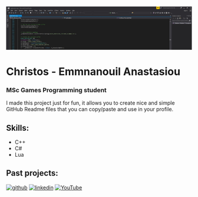 ![MSc Games Programming student](https://github.com/hristomanos/hristomanos/blob/main/bannerCropped.jpg)

# Christos - Emmnanouil Anastasiou 
### MSc Games Programming student
I made this project just for fun, it allows you to create nice and simple GitHub Readme files that you can copy/paste and use in your profile.

## Skills:
* C++ 
* C# 
* Lua 

## Past projects:







[<img src='https://cdn.jsdelivr.net/npm/simple-icons@3.0.1/icons/github.svg' alt='github' height='40'>](https://github.com/hristomanos)  [<img src='https://cdn.jsdelivr.net/npm/simple-icons@3.0.1/icons/linkedin.svg' alt='linkedin' height='40'>](https://www.linkedin.com/in/christos-emmanouil-anastasiou-a34a5b113//)  [<img src='https://cdn.jsdelivr.net/npm/simple-icons@3.0.1/icons/youtube.svg' alt='YouTube' height='40'>](https://www.youtube.com/channel/UCorMiitmU_6padBpn4smrRA )  

